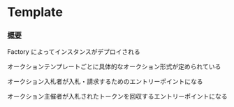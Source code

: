 # Template

### [概要](https://github.com/DeFiGeek-Community/yamawake/blob/main/doc/ja/Template/index.md#%E6%A6%82%E8%A6%81) <a href="#usercontent-gai-yao" id="usercontent-gai-yao"></a>

Factory によってインスタンスがデプロイされる

オークションテンプレートごとに具体的なオークション形式が定められている

オークション入札者が入札・請求するためのエントリーポイントになる

オークション主催者が入札されたトークンを回収するエントリーポイントになる
